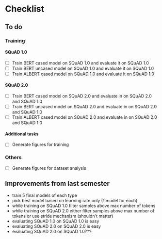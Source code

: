 # Checklist

## To do

### Training

#### SQuAD 1.0
- [ ] Train BERT cased model on SQuAD 1.0 and evaluate it on SQuAD 1.0
- [ ] Train BERT uncased model on SQuAD 1.0 and evaluate it on SQuAD 1.0
- [ ] Train ALBERT cased model on SQuAD 1.0 and evaluate it on SQuAD 1.0

#### SQuAD 2.0
- [ ] Train BERT cased model on SQuAD 2.0 and evaluate in on SQuAD 2.0 and SQuAD 1.0
- [ ] Train BERT uncased model on SQuAD 2.0 and evaluate in on SQuAD 2.0 and SQuAD 1.0
- [ ] Train ALBERT cased model on SQuAD 2.0 and evaluate in on SQuAD 2.0 and SQuAD 1.0

#### Additional tasks
- [ ] Generate figures for training

### Others
- [ ] Generate figures for dataset analysis

## Improvements from last semester
- train 5 final models of each type
- pick best model based on learning rate only (1 model for each)
- while training on SQuAD 1.0 filter samples above max number of tokens
- while training on SQuAD 2.0 either filter samples above max number of tokens or use stride mechanism (shouldn't matter)
- evaluating SQuAD 1.0 on SQuAD 1.0 is easy
- evaluating SQuAD 2.0 on SQuAD 2.0 is easy
- evaluating SQuAD 2.0 on SQuAD 1.0???
